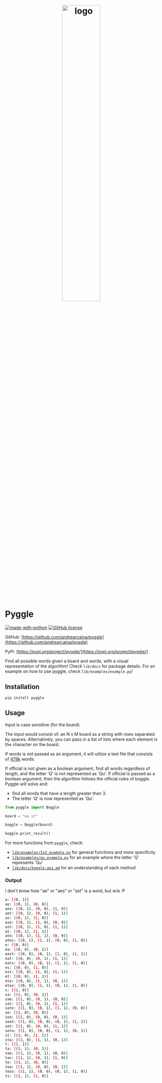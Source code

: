 <h1 align="center">
  <img src="client/public/pyggle_logo - white.png" alt="logo" width="50%">
</h1>

# Pyggle

[![made-with-python](https://img.shields.io/badge/Made%20with-Python-1f425f.svg)](https://www.python.org/) [![GitHub license](https://img.shields.io/github/license/Naereen/StrapDown.js.svg)](https://github.com/Naereen/StrapDown.js/blob/master/LICENSE)

GitHub: [https://github.com/andrearcaina/pyggle](https://github.com/andrearcaina/pyggle)

PyPi: [https://pypi.org/project/pyggle/](https://pypi.org/project/pyggle/)

Find all possible words given a board and words, with a visual representation of the algorithm!
Check `lib/docs` for package details. For an example on how to use pyggle, check `lib/examples/example.py`!

## Installation

```bash
pip install pyggle
```

## Usage

Input is case sensitive (for the board).

The input would consist of: an N x M board as a string with rows separated by spaces. Alternatively, you can pass in a list of lists where each element is the character on the board.

If words is not passed as an argument, it will utilize a text file that consists of [479k](https://github.com/dwyl/english-words) words.

If official is not given as a boolean argument, find all words regardless of length, and the letter 'Q' is not represented as 'Qu'.
If official is passed as a boolean argument, then the algorithm follows the official rules of boggle. Pyggle will solve and:

- find all words that have a length greater than 3.
- The letter 'Q' is now represented as 'Qu'.

```python
from pyggle import Boggle

board = "ea st"

boggle = Boggle(board)

boggle.print_result()
```

For more functions from `pyggle`, check:

- [`lib/examples/2x2_example.py`](https://github.com/andrearcaina/pyggle/blob/main/lib/examples/2x2_example.py) for general functions and more specificity
- [`lib/examples/qu_example.py`](https://github.com/andrearcaina/pyggle/blob/main/lib/examples/qu_example.py) for an example where the letter 'Q' represents 'Qu'
- [`lib/docs/boggle-api.md`](https://github.com/andrearcaina/pyggle/blob/main/lib/docs/boggle-api.md) for an understanding of each method

### Output

I don't know how "ae" or "aes" or "ast" is a word, but w/e :P

```bash
a: [(0, 1)]
ae: [(0, 1), (0, 0)]
aes: [(0, 1), (0, 0), (1, 0)]
aet: [(0, 1), (0, 0), (1, 1)]
as: [(0, 1), (1, 0)]
ase: [(0, 1), (1, 0), (0, 0)]
ast: [(0, 1), (1, 0), (1, 1)]
at: [(0, 1), (1, 1)]
ate: [(0, 1), (1, 1), (0, 0)]
ates: [(0, 1), (1, 1), (0, 0), (1, 0)]
e: [(0, 0)]
ea: [(0, 0), (0, 1)]
east: [(0, 0), (0, 1), (1, 0), (1, 1)]
eat: [(0, 0), (0, 1), (1, 1)]
eats: [(0, 0), (0, 1), (1, 1), (1, 0)]
es: [(0, 0), (1, 0)]
est: [(0, 0), (1, 0), (1, 1)]
et: [(0, 0), (1, 1)]
eta: [(0, 0), (1, 1), (0, 1)]
etas: [(0, 0), (1, 1), (0, 1), (1, 0)]
s: [(1, 0)]
sa: [(1, 0), (0, 1)]
sae: [(1, 0), (0, 1), (0, 0)]
sat: [(1, 0), (0, 1), (1, 1)]
sate: [(1, 0), (0, 1), (1, 1), (0, 0)]
se: [(1, 0), (0, 0)]
sea: [(1, 0), (0, 0), (0, 1)]
seat: [(1, 0), (0, 0), (0, 1), (1, 1)]
set: [(1, 0), (0, 0), (1, 1)]
seta: [(1, 0), (0, 0), (1, 1), (0, 1)]
st: [(1, 0), (1, 1)]
sta: [(1, 0), (1, 1), (0, 1)]
t: [(1, 1)]
ta: [(1, 1), (0, 1)]
tae: [(1, 1), (0, 1), (0, 0)]
tas: [(1, 1), (0, 1), (1, 0)]
te: [(1, 1), (0, 0)]
tea: [(1, 1), (0, 0), (0, 1)]
teas: [(1, 1), (0, 0), (0, 1), (1, 0)]
ts: [(1, 1), (1, 0)]
```
